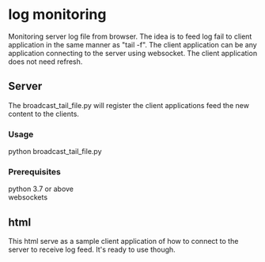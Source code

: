 # log monitoring
Monitoring server log file from browser.  The idea is to feed log fail to client application in the same manner as "tail -f".  The client application can be any application connecting to the server using websocket.  The client application does not need refresh.
## Server
The broadcast_tail_file.py will register the client applications feed the new content to the clients.
### Usage
python broadcast_tail_file.py <log file> <port>
### Prerequisites
python 3.7 or above \
websockets
## html
This html serve as a sample client application of how to connect to the server to receive log feed.  It's ready to use though.

